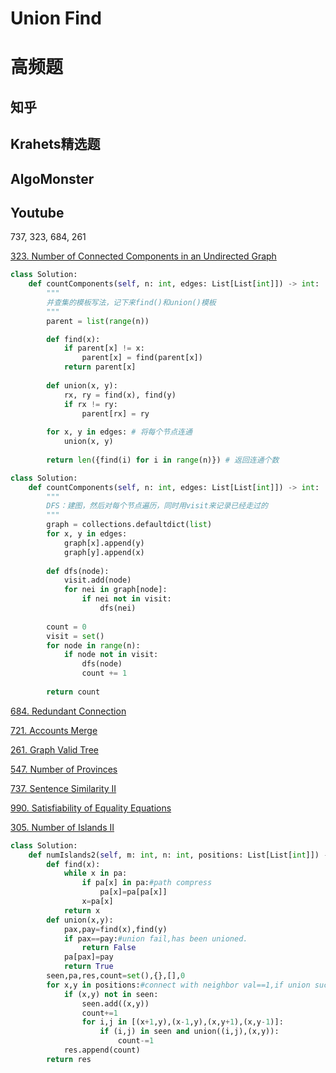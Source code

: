 # Union Find

# 高频题

## 知乎

## Krahets精选题

## AlgoMonster

## Youtube

737, 323, 684, 261

[323. Number of Connected Components in an Undirected Graph](https://leetcode.com/problems/number-of-connected-components-in-an-undirected-graph/discuss/319459/Python3-UnionFindDFSBFS-solution)

```py
class Solution:
    def countComponents(self, n: int, edges: List[List[int]]) -> int:
        """
        并查集的模板写法，记下来find()和union()模板
        """
        parent = list(range(n))

        def find(x):
            if parent[x] != x:
                parent[x] = find(parent[x])
            return parent[x]
        
        def union(x, y):
            rx, ry = find(x), find(y)
            if rx != ry:
                parent[rx] = ry
        
        for x, y in edges: # 将每个节点连通
            union(x, y)
        
        return len({find(i) for i in range(n)}) # 返回连通个数
```

```py
class Solution:
    def countComponents(self, n: int, edges: List[List[int]]) -> int:
        """
        DFS：建图，然后对每个节点遍历，同时用visit来记录已经走过的
        """
        graph = collections.defaultdict(list)
        for x, y in edges:
            graph[x].append(y)
            graph[y].append(x)
        
        def dfs(node):
            visit.add(node)
            for nei in graph[node]:
                if nei not in visit:
                    dfs(nei)
        
        count = 0
        visit = set()
        for node in range(n):
            if node not in visit:
                dfs(node)
                count += 1
        
        return count

```

[684. Redundant Connection](https://leetcode.com/problems/redundant-connection/)

[721. Accounts Merge](https://leetcode.com/problems/accounts-merge/)

[261. Graph Valid Tree](https://leetcode.com/problems/graph-valid-tree/)

[547. Number of Provinces](https://leetcode.com/problems/number-of-provinces/)

[737. Sentence Similarity II](https://leetcode.com/problems/sentence-similarity-ii/)

[990. Satisfiability of Equality Equations](https://leetcode.com/problems/satisfiability-of-equality-equations/)

[305. Number of Islands II](https://leetcode.com/problems/number-of-islands-ii/)

```py
class Solution:
    def numIslands2(self, m: int, n: int, positions: List[List[int]]) -> List[int]:
        def find(x):
            while x in pa:
                if pa[x] in pa:#path compress
                    pa[x]=pa[pa[x]]
                x=pa[x]
            return x    
        def union(x,y):
            pax,pay=find(x),find(y)
            if pax==pay:#union fail,has been unioned.
                return False
            pa[pax]=pay
            return True
        seen,pa,res,count=set(),{},[],0
        for x,y in positions:#connect with neighbor val==1,if union success,means one island disappear.
            if (x,y) not in seen:
                seen.add((x,y))
                count+=1
                for i,j in [(x+1,y),(x-1,y),(x,y+1),(x,y-1)]:
                    if (i,j) in seen and union((i,j),(x,y)):
                        count-=1
            res.append(count)
        return res
```

